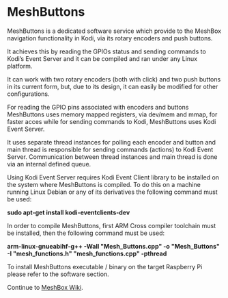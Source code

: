 # MeshButtons

MeshButtons is a dedicated software service which provide to the MeshBox navigation functionality in Kodi, via its rotary encoders and push buttons.

It achieves this by reading the GPIOs status and sending commands to Kodi’s Event Server and it can be compiled and ran under any Linux platform.

It can work with two rotary encoders (both with click) and two push buttons in its current form, but, due to its design, it can easily be modified for other configurations.

For reading the GPIO pins associated with encoders and buttons MeshButtons uses memory mapped registers, via dev/mem and mmap, for faster acces while for sending commands to Kodi, MeshButtons uses Kodi Event Server.

It uses separate thread instances for polling each encoder and button and main thread is responsible for sending commands (actions) to Kodi Event Server. Communication between thread instances and main thread is done via an internal defined queue.

Using Kodi Event Server requires Kodi Event Client library to be installed on the system where MeshButtons is compiled.
To do this on a machine running Linux Debian or any of its derivatives the following command must be used:

<b>sudo apt-get install kodi-eventclients-dev</b>

In order to compile MeshButtons, first ARM Cross compiler toolchain must be installed, then the following command must be used:

<b>arm-linux-gnueabihf-g++ -Wall "Mesh_Buttons.cpp" -o "Mesh_Buttons" -I "mesh_functions.h" "mesh_functions.cpp" -pthread</b>

To install MeshButtons executable / binary on the target Raspberry Pi please refer to the software section.

Continue to <a href="https://github.com/mi-pogo/MeshBox/wiki">MeshBox Wiki</a>.
